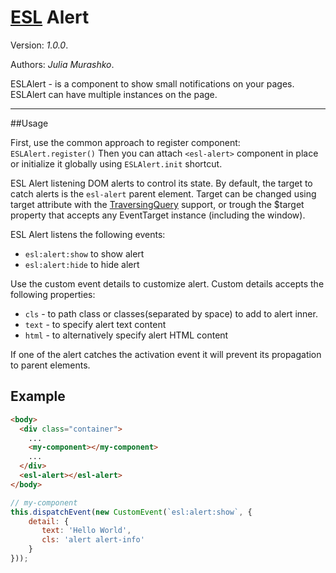 # [ESL](../../../README.md) Alert

Version: *1.0.0*.

Authors: *Julia Murashko*.

ESLAlert - is a component to show small notifications on your pages. ESLAlert can have multiple instances on the page.

---

##Usage

First, use the common approach to register component: `ESLAlert.register()`
Then you can attach `<esl-alert>` component in place or initialize it globally using `ESLAlert.init` shortcut.

ESL Alert listening DOM alerts to control its state. 
By default, the target to catch alerts is the `esl-alert` parent element. 
Target can be changed using target attribute with the [TraversingQuery](../esl-traversing-query/README.md) support, 
or trough the $target property that accepts any EventTarget instance (including the window). 

ESL Alert listens the following events: 
- `esl:alert:show` to show alert
- `esl:alert:hide` to hide alert

Use the custom event details to customize alert. Custom details accepts the following properties:

- `cls` - to path class or classes(separated by space) to add to alert inner.
- `text` - to specify alert text content
- `html` - to alternatively specify alert HTML content

If one of the alert catches the activation event it will prevent its propagation to parent elements.

## Example
```html
<body>
  <div class="container">
    ...
    <my-component></my-component>
    ...
  </div>
  <esl-alert></esl-alert>
</body>
```

```javascript
// my-component
this.dispatchEvent(new CustomEvent(`esl:alert:show`, {
    detail: {
       text: 'Hello World',
       cls: 'alert alert-info'
    }
}));
```
